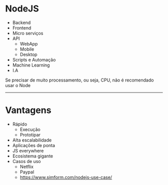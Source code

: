 # NodeJS

* Backend
* Frontend
* Micro serviços
* API
    - WebApp
    - Mobile
    - Desktop
* Scripts e Automação
* Machine Learning
* I.A

Se precisar de muito processamento, ou seja, CPU, não é recomendado usar o Node
_________________________________________________________________________________________________

# Vantagens

* Rápido
    - Execução
    - Prototipar
* Alta escalabilidade
* Aplicações de ponta
* JS everywhere
* Ecosistema gigante
* Casos de uso
    - Netflix
    - Paypal
    - https://www.simform.com/nodejs-use-case/
